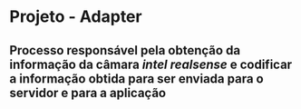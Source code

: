 # Projeto - Adapter

## Processo responsável pela obtenção da informação da câmara *intel realsense* e codificar a informação obtida para ser enviada para o servidor e para a aplicação
